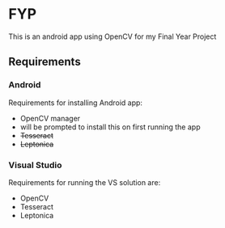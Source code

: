# FYP

This is an android app using OpenCV for my Final Year Project

## Requirements

### Android


Requirements for installing Android app:
* OpenCV manager
 * will be prompted to install this on first running the app
* ~~Tesseract~~
* ~~Leptonica~~

### Visual Studio

Requirements for running the VS solution are:
* OpenCV
* Tesseract
* Leptonica
